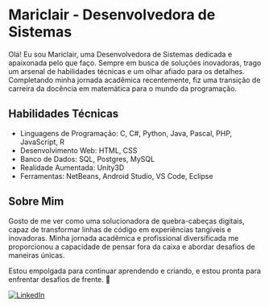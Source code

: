 # Mariclair - Desenvolvedora de Sistemas

Olá! Eu sou Mariclair, uma Desenvolvedora de Sistemas dedicada e apaixonada pelo que faço. Sempre em busca de soluções inovadoras, trago um arsenal de habilidades técnicas e um olhar afiado para os detalhes. Completando minha jornada acadêmica recentemente, fiz uma transição de carreira da docência em matemática para o mundo da programação.

## Habilidades Técnicas

- Linguagens de Programação: C, C#, Python, Java, Pascal, PHP, JavaScript, R
- Desenvolvimento Web: HTML, CSS
- Banco de Dados: SQL, Postgres, MySQL
- Realidade Aumentada: Unity3D
- Ferramentas: NetBeans, Android Studio, VS Code, Eclipse

## Sobre Mim

Gosto de me ver como uma solucionadora de quebra-cabeças digitais, capaz de transformar linhas de código em experiências tangíveis e inovadoras. Minha jornada acadêmica e profissional diversificada me proporcionou a capacidade de pensar fora da caixa e abordar desafios de maneiras únicas.

Estou empolgada para continuar aprendendo e criando, e estou pronta para enfrentar desafios de frente. 🚀

[![LinkedIn](https://content.linkedin.com/content/dam/me/business/en-us/amp/brand-site/v2/bg/LI-Logo.svg.original.svg)](https://www.linkedin.com/in/mariclairlizarraga/)
